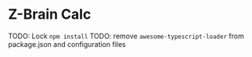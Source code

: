 # Z-Brain Calc

TODO: Lock `npm install`
TODO: remove `awesome-typescript-loader` from package.json and configuration files
